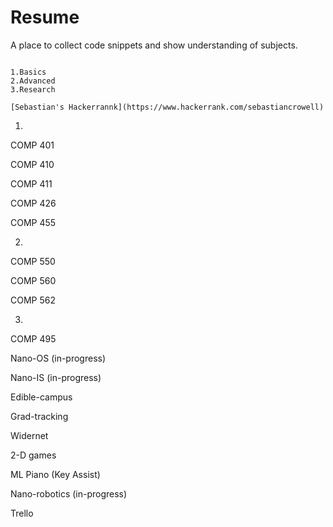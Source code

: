 # Resume
A place to collect code snippets and show understanding of subjects.

~~~~~~~~~~~~~~~~~~~~~~~~~~~~~~~~~~~~~~~~~~~~~~~~~~~~~~~~~~~~~~~~~~~~~~~~~~~~~~

1.Basics
2.Advanced
3.Research

[Sebastian's Hackerrannk](https://www.hackerrank.com/sebastiancrowell)

~~~~~~~~~~~~~~~~~~~~~~~~~~~~~~~~~~~~~~~~~~~~~~~~~~~~~~~~~~~~~~~~~~~~~~~~~~~~~~

1.

COMP 401

COMP 410

COMP 411

COMP 426

COMP 455

2.

COMP 550

COMP 560

COMP 562

3.

COMP 495

Nano-OS (in-progress)

Nano-IS (in-progress)

Edible-campus

Grad-tracking

Widernet

2-D games

ML Piano (Key Assist)

Nano-robotics (in-progress)

Trello
